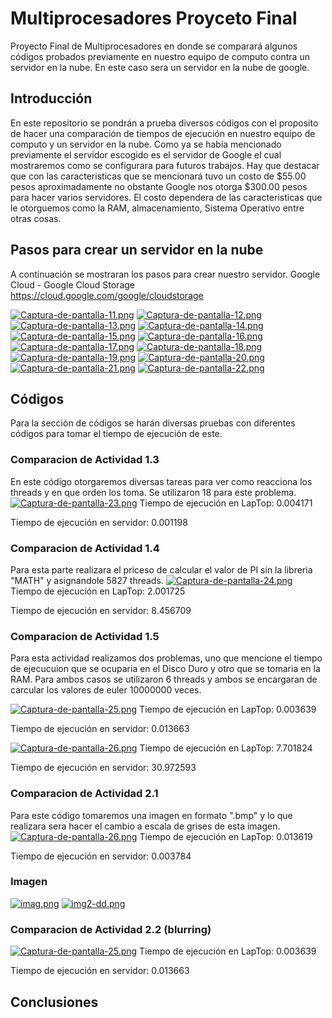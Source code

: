 # Multiprocesadores Proyceto Final
Proyecto Final de Multiprocesadores en donde se comparará algunos códigos probados previamente en nuestro equipo de computo contra un servidor en la nube. En este caso sera un servidor en la nube de google.

## Introducción
En este repositorio se pondrán a prueba diversos códigos con el proposito de hacer una comparación de tiempos de ejecución en nuestro equipo de computo y un servidor en la nube. Como ya se había mencionado previamente el servidor escogido es el servidor de Google el cual mostraremos como se configurara para futuros trabajos. Hay que destacar que con las caracteristicas que se mencionará tuvo un costo de $55.00 pesos aproximadamente no obstante Google nos otorga $300.00 pesos para hacer varios servidores. El costo dependera de las caracteristicas que le otorguemos como la RAM, almacenamiento, Sistema Operativo entre otras cosas.

## Pasos para crear un servidor en la nube
A continuación se mostraran los pasos para crear nuestro servidor.
Google Cloud - Google Cloud Storage
https://cloud.google.com/google/cloudstorage

[![Captura-de-pantalla-11.png](https://i.postimg.cc/1zVZywq8/Captura-de-pantalla-11.png)](https://postimg.cc/QBDzbBSD)
[![Captura-de-pantalla-12.png](https://i.postimg.cc/50wdCJp1/Captura-de-pantalla-12.png)](https://postimg.cc/cg45pVV5)
[![Captura-de-pantalla-13.png](https://i.postimg.cc/NMhvFF6p/Captura-de-pantalla-13.png)](https://postimg.cc/cKcb5s5n)
[![Captura-de-pantalla-14.png](https://i.postimg.cc/FzNtb6nS/Captura-de-pantalla-14.png)](https://postimg.cc/jwgktMTq)
[![Captura-de-pantalla-15.png](https://i.postimg.cc/NfzCL9cm/Captura-de-pantalla-15.png)](https://postimg.cc/rK5NPpzw)
[![Captura-de-pantalla-16.png](https://i.postimg.cc/zGHthzzM/Captura-de-pantalla-16.png)](https://postimg.cc/68wfJNGL)
[![Captura-de-pantalla-17.png](https://i.postimg.cc/6QsHLkTQ/Captura-de-pantalla-17.png)](https://postimg.cc/PC4zdFWG)
[![Captura-de-pantalla-18.png](https://i.postimg.cc/9fGLxLqY/Captura-de-pantalla-18.png)](https://postimg.cc/67pVqLc8)
[![Captura-de-pantalla-19.png](https://i.postimg.cc/76wmjS38/Captura-de-pantalla-19.png)](https://postimg.cc/VSZqCrZD)
[![Captura-de-pantalla-20.png](https://i.postimg.cc/nrw2s56p/Captura-de-pantalla-20.png)](https://postimg.cc/1Vww2Wmj)
[![Captura-de-pantalla-21.png](https://i.postimg.cc/D0z5wFpx/Captura-de-pantalla-21.png)](https://postimg.cc/r0v5h6k4)
[![Captura-de-pantalla-22.png](https://i.postimg.cc/cHhXW6hK/Captura-de-pantalla-22.png)](https://postimg.cc/MMcyb6hx)

## Códigos
Para la sección de códigos se harán diversas pruebas con diferentes códigos para tomar el tiempo de ejecución de este.

### Comparacion de Actividad 1.3
En este código otorgaremos diversas tareas para ver como reacciona los threads y en que orden los toma. Se utilizaron 18 para este problema.
[![Captura-de-pantalla-23.png](https://i.postimg.cc/TYtSvN1d/Captura-de-pantalla-23.png)](https://postimg.cc/F7JGjZ08)
Tiempo de ejecución en LapTop:   0.004171

Tiempo de ejecución en servidor:  0.001198

### Comparacion de Actividad 1.4
Para esta parte realizara el priceso de calcular el valor de PI sin la libreria "MATH" y asignandole 5827 threads.
[![Captura-de-pantalla-24.png](https://i.postimg.cc/VkjCbpt1/Captura-de-pantalla-24.png)](https://postimg.cc/sMgXknK0)
Tiempo de ejecución en LapTop:   2.001725

Tiempo de ejecución en servidor:  8.456709

### Comparacion de Actividad 1.5
Para esta actividad realizamos dos problemas, uno que mencione el tiempo de ejecucuion que se ocuparia en el Disco Duro y otro que se tomaria en la RAM. Para ambos casos se utilizaron 6 threads y ambos se encargaran de carcular los valores de euler 10000000 veces.

[![Captura-de-pantalla-25.png](https://i.postimg.cc/RV28Xs0N/Captura-de-pantalla-25.png)](https://postimg.cc/QHk0Mq13)
Tiempo de ejecución en LapTop:   0.003639

Tiempo de ejecución en servidor:  0.013663

[![Captura-de-pantalla-26.png](https://i.postimg.cc/L64fG2nW/Captura-de-pantalla-26.png)](https://postimg.cc/Lh7n1dkk)
Tiempo de ejecución en LapTop:   7.701824

Tiempo de ejecución en servidor:  30.972593

### Comparacion de Actividad 2.1
Para este código tomaremos una imagen en formato ".bmp" y lo que realizara sera hacer el cambio a escala de grises de esta imagen.
[![Captura-de-pantalla-26.png](https://i.postimg.cc/L64fG2nW/Captura-de-pantalla-26.png)](https://postimg.cc/Lh7n1dkk)
Tiempo de ejecución en LapTop:   0.013619

Tiempo de ejecución en servidor:  0.003784

### Imagen
[![imag.png](https://i.postimg.cc/rp1gS4gH/imag.png)](https://postimg.cc/Jyhb8Gf3)
[![img2-dd.png](https://i.postimg.cc/76q9XLWZ/img2-dd.png)](https://postimg.cc/NyPRjQt3)

### Comparacion de Actividad 2.2 (blurring)
[![Captura-de-pantalla-25.png](https://i.postimg.cc/RV28Xs0N/Captura-de-pantalla-25.png)](https://postimg.cc/QHk0Mq13)
Tiempo de ejecución en LapTop:   0.003639

Tiempo de ejecución en servidor:  0.013663

## Conclusiones


